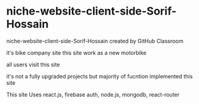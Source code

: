 # niche-website-client-side-Sorif-Hossain

niche-website-client-side-Sorif-Hossain created by GitHub Classroom

it's bike company site this site work as a new motorbike 

all users visit this site 

it's not a fully upgraded projects but majority of fucntion implemented this site

This site Uses react.js, firebase auth, node.js, mongodb, react-router 
